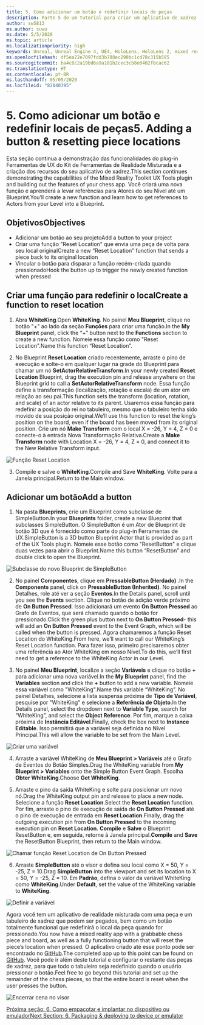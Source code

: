 ```yaml
---
title: 5. Como adicionar um botão e redefinir locais de peças
description: Parte 5 de um tutorial para criar um aplicativo de xadrez simples usando o Unreal Engine 4 e o plug-in Ferramentas de UX do Kit de Ferramentas de Realidade Misturada
author: sw5813
ms.author: suwu
ms.date: 5/5/2020
ms.topic: article
ms.localizationpriority: high
keywords: Unreal, Unreal Engine 4, UE4, HoloLens, HoloLens 2, mixed reality, tutorial, getting started, mrtk, uxt, UX Tools, documentation
ms.openlocfilehash: df5ea22e7097fdd3b788ec298bc1cd78c315b585
ms.sourcegitcommit: ba4c8c2a19bd6a9a181b2cec3cb8e0402f8cac62
ms.translationtype: HT
ms.contentlocale: pt-BR
ms.lasthandoff: 05/05/2020
ms.locfileid: "82840395"
---
```

# <a name="5-adding-a-button--resetting-piece-locations"></a><span data-ttu-id="101be-104">5. Como adicionar um botão e redefinir locais de peças</span><span class="sxs-lookup"><span data-stu-id="101be-104">5. Adding a button & resetting piece locations</span></span>

<span data-ttu-id="101be-105">Esta seção continua a demonstração das funcionalidades do plug-in Ferramentas de UX do Kit de Ferramentas de Realidade Misturada e a criação dos recursos do seu aplicativo de xadrez.</span><span class="sxs-lookup"><span data-stu-id="101be-105">This section continues demonstrating the capabilities of the Mixed Reality Toolkit UX Tools plugin and building out the features of your chess app.</span></span> <span data-ttu-id="101be-106">Você criará uma nova função e aprenderá a levar referências para Atores do seu Nível até um Blueprint.</span><span class="sxs-lookup"><span data-stu-id="101be-106">You’ll create a new function and learn how to get references to Actors from your Level into a Blueprint.</span></span>

## <a name="objectives"></a><span data-ttu-id="101be-107">Objetivos</span><span class="sxs-lookup"><span data-stu-id="101be-107">Objectives</span></span>

* <span data-ttu-id="101be-108">Adicionar um botão ao seu projeto</span><span class="sxs-lookup"><span data-stu-id="101be-108">Add a button to your project</span></span>
* <span data-ttu-id="101be-109">Criar uma função "Reset Location" que envia uma peça de volta para seu local original</span><span class="sxs-lookup"><span data-stu-id="101be-109">Create a new “Reset Location” function that sends a piece back to its original location</span></span>
* <span data-ttu-id="101be-110">Vincular o botão para disparar a função recém-criada quando pressionado</span><span class="sxs-lookup"><span data-stu-id="101be-110">Hook the button up to trigger the newly created function when pressed</span></span>

## <a name="create-a-function-to-reset-location"></a><span data-ttu-id="101be-111">Criar uma função para redefinir o local</span><span class="sxs-lookup"><span data-stu-id="101be-111">Create a function to reset location</span></span>

1.  <span data-ttu-id="101be-112">Abra **WhiteKing**.</span><span class="sxs-lookup"><span data-stu-id="101be-112">Open **WhiteKing**.</span></span> <span data-ttu-id="101be-113">No painel **Meu Blueprint**, clique no botão "+" ao lado da seção **Funções** para criar uma função.</span><span class="sxs-lookup"><span data-stu-id="101be-113">In the **My Blueprint** panel, click the “+” button next to the **Functions** section to create a new function.</span></span> <span data-ttu-id="101be-114">Nomeie essa função como "Reset Location".</span><span class="sxs-lookup"><span data-stu-id="101be-114">Name this function “Reset Location”.</span></span> 

2.  <span data-ttu-id="101be-115">No Blueprint **Reset Location** criado recentemente, arraste o pino de execução e solte-o em qualquer lugar na grade do Blueprint para chamar um nó **SetActorRelativeTransform**.</span><span class="sxs-lookup"><span data-stu-id="101be-115">In your newly created **Reset Location** Blueprint, drag the execution pin and release anywhere on the Blueprint grid to call a **SetActorRelativeTransform** node.</span></span> <span data-ttu-id="101be-116">Essa função define a transformação (localização, rotação e escala) de um ator em relação ao seu pai.</span><span class="sxs-lookup"><span data-stu-id="101be-116">This function sets the transform (location, rotation, and scale) of an actor relative to its parent.</span></span> <span data-ttu-id="101be-117">Usaremos essa função para redefinir a posição do rei no tabuleiro, mesmo que o tabuleiro tenha sido movido de sua posição original.</span><span class="sxs-lookup"><span data-stu-id="101be-117">We’ll use this function to reset the king’s position on the board, even if the board has been moved from its original position.</span></span> <span data-ttu-id="101be-118">Crie um nó **Make Transform** com o local X = -26, Y = 4, Z = 0 e conecte-o à entrada Nova Transformação Relativa.</span><span class="sxs-lookup"><span data-stu-id="101be-118">Create a **Make Transform** node with Location X = -26, Y = 4, Z = 0, and connect it to the New Relative Transform input.</span></span> 

![Função Reset Location](images/unreal-uxt/5-function.PNG)

3.  <span data-ttu-id="101be-120">Compile e salve o **WhiteKing**.</span><span class="sxs-lookup"><span data-stu-id="101be-120">Compile and Save **WhiteKing**.</span></span> <span data-ttu-id="101be-121">Volte para a Janela principal.</span><span class="sxs-lookup"><span data-stu-id="101be-121">Return to the Main window.</span></span> 

## <a name="add-a-button"></a><span data-ttu-id="101be-122">Adicionar um botão</span><span class="sxs-lookup"><span data-stu-id="101be-122">Add a button</span></span>

1.  <span data-ttu-id="101be-123">Na pasta **Blueprints**, crie um Blueprint como subclasse de SimpleButton.</span><span class="sxs-lookup"><span data-stu-id="101be-123">In your **Blueprints** folder, create a new Blueprint that subclasses SimpleButton.</span></span> <span data-ttu-id="101be-124">O SimpleButton é um Ator de Blueprint de botão 3D que é fornecido como parte do plug-in Ferramentas de UX.</span><span class="sxs-lookup"><span data-stu-id="101be-124">SimpleButton is a 3D button Blueprint Actor that is provided as part of the UX Tools plugin.</span></span> <span data-ttu-id="101be-125">Nomeie esse botão como "ResetButton" e clique duas vezes para abrir o Blueprint.</span><span class="sxs-lookup"><span data-stu-id="101be-125">Name this button “ResetButton” and double click to open the Blueprint.</span></span> 

![Subclasse do novo Blueprint de SimpleButton](images/unreal-uxt/5-subclass.PNG)

2.  <span data-ttu-id="101be-127">No painel **Componentes**, clique em **PressableButton (Herdado)** .</span><span class="sxs-lookup"><span data-stu-id="101be-127">In the **Components** panel, click on **PressableButton (Inherited)**.</span></span> <span data-ttu-id="101be-128">No painel Detalhes, role até ver a seção **Eventos**.</span><span class="sxs-lookup"><span data-stu-id="101be-128">In the Details panel, scroll until you see the **Events** section.</span></span> <span data-ttu-id="101be-129">Clique no botão de adição verde próximo de **On Button Pressed**. Isso adicionará um evento **On Button Pressed** ao Grafo de Eventos, que será chamado quando o botão for pressionado.</span><span class="sxs-lookup"><span data-stu-id="101be-129">Click the green plus button next to **On Button Pressed**- this will add an **On Button Pressed** event to the Event Graph, which will be called when the button is pressed.</span></span> <span data-ttu-id="101be-130">Agora chamaremos a função Reset Location do WhiteKing.</span><span class="sxs-lookup"><span data-stu-id="101be-130">From here, we’ll want to call our WhiteKing’s Reset Location function.</span></span> <span data-ttu-id="101be-131">Para fazer isso, primeiro precisaremos obter uma referência ao Ator WhiteKing em nosso Nível.</span><span class="sxs-lookup"><span data-stu-id="101be-131">To do this, we’ll first need to get a reference to the WhiteKing Actor in our Level.</span></span> 

3.  <span data-ttu-id="101be-132">No painel **Meu Blueprint**, localize a seção **Variáveis** e clique no botão **+** para adicionar uma nova variável.</span><span class="sxs-lookup"><span data-stu-id="101be-132">In the **My Blueprint** panel, find the **Variables** section and click the **+** button to add a new variable.</span></span> <span data-ttu-id="101be-133">Nomeie essa variável como "WhiteKing".</span><span class="sxs-lookup"><span data-stu-id="101be-133">Name this variable “WhiteKing”.</span></span> <span data-ttu-id="101be-134">No painel Detalhes, selecione a lista suspensa próxima de **Tipo de Variável**, pesquise por "WhiteKing" e selecione a **Referência de Objeto**.</span><span class="sxs-lookup"><span data-stu-id="101be-134">In the Details panel, select the dropdown next to **Variable Type**, search for “WhiteKing”, and select the **Object Reference**.</span></span> <span data-ttu-id="101be-135">Por fim, marque a caixa próxima de **Instância Editável**.</span><span class="sxs-lookup"><span data-stu-id="101be-135">Finally, check the box next to **Instance Editable**.</span></span> <span data-ttu-id="101be-136">Isso permitirá que a variável seja definida no Nível Principal.</span><span class="sxs-lookup"><span data-stu-id="101be-136">This will allow the variable to be set from the Main Level.</span></span> 

![Criar uma variável](images/unreal-uxt/5-var.PNG)

4.  <span data-ttu-id="101be-138">Arraste a variável WhiteKing de **Meu Blueprint > Variáveis** até o Grafo de Eventos do Botão Simples.</span><span class="sxs-lookup"><span data-stu-id="101be-138">Drag the WhiteKing variable from **My Blueprint > Variables** onto the Simple Button Event Graph.</span></span> <span data-ttu-id="101be-139">Escolha **Obter WhiteKing**.</span><span class="sxs-lookup"><span data-stu-id="101be-139">Choose **Get WhiteKing**.</span></span> 

5.  <span data-ttu-id="101be-140">Arraste o pino da saída WhiteKing e solte para posicionar um novo nó.</span><span class="sxs-lookup"><span data-stu-id="101be-140">Drag the WhiteKing output pin and release to place a new node.</span></span> <span data-ttu-id="101be-141">Selecione a função **Reset Location**.</span><span class="sxs-lookup"><span data-stu-id="101be-141">Select the **Reset Location** function.</span></span> <span data-ttu-id="101be-142">Por fim, arraste o pino de execução de saída de **On Button Pressed** até o pino de execução de entrada em **Reset Location**.</span><span class="sxs-lookup"><span data-stu-id="101be-142">Finally, drag the outgoing execution pin from **On Button Pressed** to the incoming execution pin on **Reset Location**.</span></span> <span data-ttu-id="101be-143">**Compile** e **Salve** o Blueprint ResetButton e, em seguida, retorne à Janela principal.</span><span class="sxs-lookup"><span data-stu-id="101be-143">**Compile** and **Save** the ResetButton Blueprint, then return to the Main window.</span></span> 

![Chamar função Reset Location de On Button Pressed](images/unreal-uxt/5-callresetloc.PNG)

6.  <span data-ttu-id="101be-145">Arraste **SimpleButton** até o visor e defina seu local como X = 50, Y = -25, Z = 10.</span><span class="sxs-lookup"><span data-stu-id="101be-145">Drag **SimpleButton** into the viewport and set its location to X = 50, Y = -25, Z = 10.</span></span> <span data-ttu-id="101be-146">Em **Padrão**, defina o valor da variável WhiteKing como **WhiteKing**.</span><span class="sxs-lookup"><span data-stu-id="101be-146">Under **Default**, set the value of the WhiteKing variable to **WhiteKing**.</span></span>

![Definir a variável](images/unreal-uxt/5-buttonlevel.PNG)

<span data-ttu-id="101be-148">Agora você tem um aplicativo de realidade misturada com uma peça e um tabuleiro de xadrez que podem ser pegados, bem como um botão totalmente funcional que redefinirá o local da peça quando for pressionado.</span><span class="sxs-lookup"><span data-stu-id="101be-148">You now have a mixed reality app with a grabbable chess piece and board, as well as a fully functioning button that will reset the piece’s location when pressed.</span></span> <span data-ttu-id="101be-149">O aplicativo criado até esse ponto pode ser encontrado no [GitHub](https://github.com/microsoft/MixedReality-Unreal-Samples/tree/master/ChessApp).</span><span class="sxs-lookup"><span data-stu-id="101be-149">The completed app up to this point can be found on [GitHub](https://github.com/microsoft/MixedReality-Unreal-Samples/tree/master/ChessApp).</span></span> <span data-ttu-id="101be-150">Você pode ir além deste tutorial e configurar o restante das peças de xadrez, para que todo o tabuleiro seja redefinido quando o usuário pressionar o botão.</span><span class="sxs-lookup"><span data-stu-id="101be-150">Feel free to go beyond this tutorial and set up the remainder of the chess pieces, so that the entire board is reset when the user presses the button.</span></span>

![Encerrar cena no visor](images/unreal-uxt/5-endscene.PNG)

[<span data-ttu-id="101be-152">Próxima seção: 6. Como empacotar e implantar no dispositivo ou emulador</span><span class="sxs-lookup"><span data-stu-id="101be-152">Next Section: 6. Packaging & deploying to device or emulator</span></span>](unreal-uxt-ch6.md)